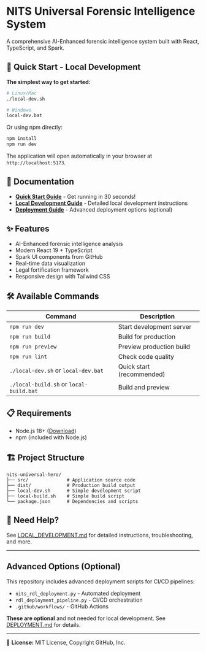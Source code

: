 # NITS Universal Forensic Intelligence System

A comprehensive AI-Enhanced forensic intelligence system built with React, TypeScript, and Spark.

## 🚀 Quick Start - Local Development

**The simplest way to get started:**

```bash
# Linux/Mac
./local-dev.sh

# Windows
local-dev.bat
```

Or using npm directly:

```bash
npm install
npm run dev
```

The application will open automatically in your browser at `http://localhost:5173`.

## 📖 Documentation

- **[Quick Start Guide](QUICK_START.md)** - Get running in 30 seconds!
- **[Local Development Guide](LOCAL_DEVELOPMENT.md)** - Detailed local development instructions
- **[Deployment Guide](DEPLOYMENT.md)** - Advanced deployment options (optional)

## ✨ Features

- AI-Enhanced forensic intelligence analysis
- Modern React 19 + TypeScript
- Spark UI components from GitHub
- Real-time data visualization
- Legal fortification framework
- Responsive design with Tailwind CSS

## 🛠️ Available Commands

| Command | Description |
|---------|-------------|
| `npm run dev` | Start development server |
| `npm run build` | Build for production |
| `npm run preview` | Preview production build |
| `npm run lint` | Check code quality |
| `./local-dev.sh` or `local-dev.bat` | Quick start (recommended) |
| `./local-build.sh` or `local-build.bat` | Build and preview |

## 📋 Requirements

- Node.js 18+ ([Download](https://nodejs.org/))
- npm (included with Node.js)

## 🏗️ Project Structure

```
nits-universal-hero/
├── src/              # Application source code
├── dist/             # Production build output
├── local-dev.sh      # Simple development script
├── local-build.sh    # Simple build script
└── package.json      # Dependencies and scripts
```

## 🤔 Need Help?

See [LOCAL_DEVELOPMENT.md](LOCAL_DEVELOPMENT.md) for detailed instructions, troubleshooting, and more.

---

## Advanced Options (Optional)

This repository includes advanced deployment scripts for CI/CD pipelines:
- `nits_rdl_deployment.py` - Automated deployment
- `rdl_deployment_pipeline.py` - CI/CD orchestration
- `.github/workflows/` - GitHub Actions

**These are optional** and not needed for local development. See [DEPLOYMENT.md](DEPLOYMENT.md) for details.

---

📄 **License:** MIT License, Copyright GitHub, Inc.
